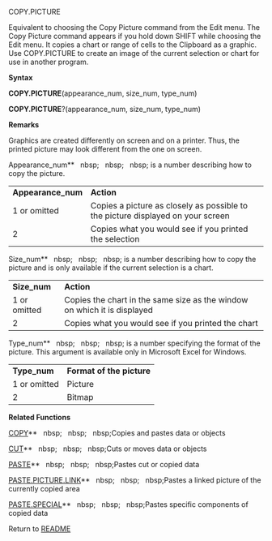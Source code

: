COPY.PICTURE

Equivalent to choosing the Copy Picture command from the Edit menu. The
Copy Picture command appears if you hold down SHIFT while choosing the
Edit menu. It copies a chart or range of cells to the Clipboard as a
graphic. Use COPY.PICTURE to create an image of the current selection or
chart for use in another program.

**Syntax**

**COPY.PICTURE**(appearance\_num, size\_num, type\_num)

**COPY.PICTURE**?(appearance\_num, size\_num, type\_num)

**Remarks**

Graphics are created differently on screen and on a printer. Thus, the
printed picture may look different from the one on screen.

Appearance\_num**&nbsp;&nbsp;&nbsp;nbsp;&nbsp;&nbsp;&nbsp;nbsp;&nbsp;&nbsp;&nbsp;nbsp;&nbsp;is a number describing how to
copy the picture.

|                     |                                                                                 |
| ------------------- | ------------------------------------------------------------------------------- |
| **Appearance\_num** | **Action**                                                                      |
| 1 or omitted        | Copies a picture as closely as possible to the picture displayed on your screen |
| 2                   | Copies what you would see if you printed the selection                          |

Size\_num**&nbsp;&nbsp;&nbsp;nbsp;&nbsp;&nbsp;&nbsp;nbsp;&nbsp;&nbsp;&nbsp;nbsp;&nbsp;is a number describing how to copy the
picture and is only available if the current selection is a chart.

|               |                                                                          |
| ------------- | ------------------------------------------------------------------------ |
| **Size\_num** | **Action**                                                               |
| 1 or omitted  | Copies the chart in the same size as the window on which it is displayed |
| 2             | Copies what you would see if you printed the chart                       |

Type\_num**&nbsp;&nbsp;&nbsp;nbsp;&nbsp;&nbsp;&nbsp;nbsp;&nbsp;&nbsp;&nbsp;nbsp;&nbsp;is a number specifying the format of
the picture. This argument is available only in Microsoft Excel for
Windows.

|               |                           |
| ------------- | ------------------------- |
| **Type\_num** | **Format of the picture** |
| 1 or omitted  | Picture                   |
| 2             | Bitmap                    |

**Related Functions**

[COPY](COPY.md)**&nbsp;&nbsp;&nbsp;nbsp;&nbsp;&nbsp;&nbsp;nbsp;&nbsp;&nbsp;&nbsp;nbsp;Copies and pastes data or objects

[CUT](CUT.md)**&nbsp;&nbsp;&nbsp;nbsp;&nbsp;&nbsp;&nbsp;nbsp;&nbsp;&nbsp;&nbsp;nbsp;Cuts or moves data or objects

[PASTE](PASTE.md)**&nbsp;&nbsp;&nbsp;nbsp;&nbsp;&nbsp;&nbsp;nbsp;&nbsp;&nbsp;&nbsp;nbsp;Pastes cut or copied data

[PASTE.PICTURE.LINK](PASTE.PICTURE.LINK.md)**&nbsp;&nbsp;&nbsp;nbsp;&nbsp;&nbsp;&nbsp;nbsp;&nbsp;&nbsp;&nbsp;nbsp;Pastes a linked picture of the
currently copied area

[PASTE.SPECIAL](PASTE.SPECIAL.md)**&nbsp;&nbsp;&nbsp;nbsp;&nbsp;&nbsp;&nbsp;nbsp;&nbsp;&nbsp;&nbsp;nbsp;Pastes specific components of copied data



Return to [README](README.md)

